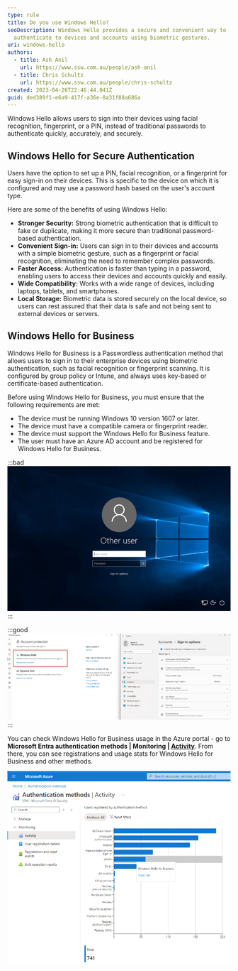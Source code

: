 ```yaml
---
type: rule
title: Do you use Windows Hello?
seoDescription: Windows Hello provides a secure and convenient way to
  authenticate to devices and accounts using biometric gestures.
uri: windows-hello
authors:
  - title: Ash Anil
    url: https://www.ssw.com.au/people/ash-anil
  - title: Chris Schultz
    url: https://www.ssw.com.au/people/chris-schultz
created: 2023-04-26T22:46:44.041Z
guid: ded389f1-e6a9-417f-a36e-8a31f88a686a
---
```

Windows Hello allows users to sign into their devices using facial recognition, fingerprint, or a PIN, instead of traditional passwords to authenticate quickly, accurately, and securely.

<!--endintro-->

## Windows Hello for Secure Authentication

Users have the option to set up a PIN, facial recognition, or a fingerprint for easy sign-in on their devices. This is specific to the device on which it is configured and may use a password hash based on the user's account type.

Here are some of the benefits of using Windows Hello:

* **Stronger Security:** Strong biometric authentication that is difficult to fake or duplicate, making it more secure than traditional password-based authentication.
* **Convenient Sign-in:** Users can sign in to their devices and accounts with a simple biometric gesture, such as a fingerprint or facial recognition, eliminating the need to remember complex passwords.
* **Faster Access:** Authentication is faster than typing in a password, enabling users to access their devices and accounts quickly and easily.
* **Wide Compatibility:** Works with a wide range of devices, including laptops, tablets, and smartphones.
* **Local Storage:** Biometric data is stored securely on the local device, so users can rest assured that their data is safe and not being sent to external devices or servers.

## Windows Hello for Business

Windows Hello for Business is a Passwordless authentication method that allows users to sign in to their enterprise devices using biometric authentication, such as facial recognition or fingerprint scanning. It is configured by group policy or Intune, and always uses key-based or certificate-based authentication.

Before using Windows Hello for Business, you must ensure that the following requirements are met:

* The device must be running Windows 10 version 1607 or later.
* The device must have a compatible camera or fingerprint reader.
* The device must support the Windows Hello for Business feature.
* The user must have an Azure AD account and be registered for Windows Hello for Business.

:::bad
![Figure: Bad example - Type in the Password to Login](win10-login-user-details-hidden.jpg)
:::

:::good
![Figure: Good example - Windows Hello for Business setup](windowshello.jpg)
:::

You can check Windows Hello for Business usage in the Azure portal - go to **Microsoft Entra authentication methods | Monitoring | [Activity](https://portal.azure.com/#view/Microsoft_AAD_IAM/AuthenticationMethodsMenuBlade/~/AuthMethodsActivity)**. From there, you can see registrations and usage stats for Windows Hello for Business and other methods.

![Figure: Example - Windows Hello for Business registration stats](whfb.png)
